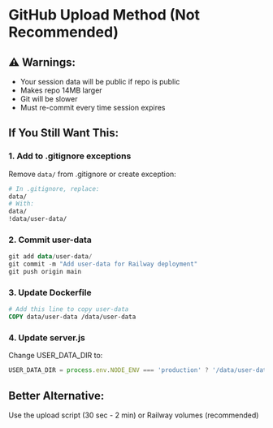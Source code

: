 # GitHub Upload Method (Not Recommended)

## ⚠️ Warnings:
- Your session data will be public if repo is public
- Makes repo 14MB larger
- Git will be slower
- Must re-commit every time session expires

## If You Still Want This:

### 1. Add to .gitignore exceptions
Remove `data/` from .gitignore or create exception:
```bash
# In .gitignore, replace:
data/
# With:
data/
!data/user-data/
```

### 2. Commit user-data
```powershell
git add data/user-data/
git commit -m "Add user-data for Railway deployment"
git push origin main
```

### 3. Update Dockerfile
```dockerfile
# Add this line to copy user-data
COPY data/user-data /data/user-data
```

### 4. Update server.js
Change USER_DATA_DIR to:
```javascript
USER_DATA_DIR = process.env.NODE_ENV === 'production' ? '/data/user-data' : './data/user-data'
```

## Better Alternative:
Use the upload script (30 sec - 2 min) or Railway volumes (recommended)

